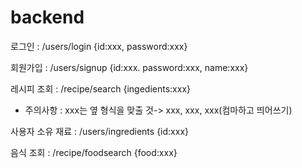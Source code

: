 # backend

로그인 : /users/login
{id:xxx, password:xxx}

회원가입 : /users/signup
{id:xxx. password:xxx, name:xxx}

레시피 조회 : /recipe/search
{ingedients:xxx}
* 주의사항 : xxx는 옆 형식을 맞출 것-> xxx, xxx, xxx(컴마하고 띄어쓰기)

사용자 소유 재료 : /users/ingredients
{id:xxx}

음식 조회 : /recipe/foodsearch
{food:xxx}